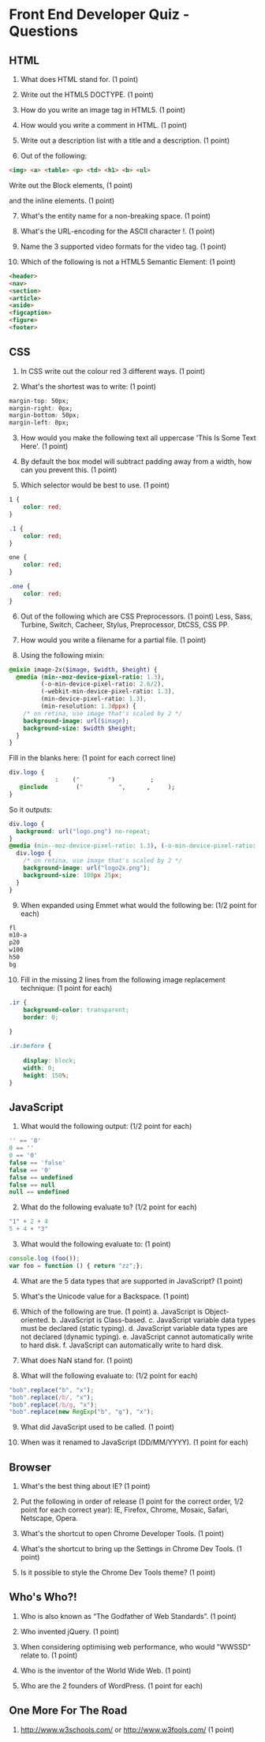# Front End Developer Quiz - Questions


## HTML

1. What does HTML stand for. (1 point)

2. Write out the HTML5 DOCTYPE. (1 point)

3. How do you write an image tag in HTML5. (1 point)

4. How would you write a comment in HTML. (1 point)

5. Write out a description list with a title and a description. (1 point)

6. Out of the following:

```html
<img> <a> <table> <p> <td> <h1> <b> <ul>
```


Write out the Block elements, (1 point)

and the inline elements. (1 point)


7. What's the entity name for a non-breaking space. (1 point)

8. What's the URL-encoding for the ASCII character !. (1 point)

9. Name the 3 supported video formats for the video tag. (1 point)

10. Which of the following is not a HTML5 Semantic Element: (1 point)

```html
<header>
<nav>
<section>
<article>
<aside>
<figcaption>
<figure>
<footer>
```


## CSS

1. In CSS write out the colour red 3 different ways. (1 point)

2. What's the shortest was to write: (1 point)

```css
margin-top: 50px;
margin-right: 0px;
margin-bottom: 50px;
margin-left: 0px;
```


3. How would you make the following text all uppercase 'This Is Some Text Here'. (1 point)

4. By default the box model will subtract padding away from a width, how can you prevent this. (1 point)

5. Which selector would be best to use. (1 point)

```css
1 {
	color: red;
}

.1 {
	color: red;
}

one {
	color: red;
}

.one {
	color: red;
}
```


6. Out of the following which are CSS Preprocessors. (1 point)
Less, Sass, Turbine, Switch, Cacheer, Stylus, Preprocessor, DtCSS, CSS PP.

7. How would you write a filename for a partial file. (1 point)

8. Using the following mixin:

```sass
@mixin image-2x($image, $width, $height) {
  @media (min--moz-device-pixel-ratio: 1.3),
         (-o-min-device-pixel-ratio: 2.6/2),
         (-webkit-min-device-pixel-ratio: 1.3),
         (min-device-pixel-ratio: 1.3),
         (min-resolution: 1.3dppx) {
    /* on retina, use image that's scaled by 2 */
    background-image: url($image);
    background-size: $width $height;
  }
}
```


Fill in the blanks here: (1 point for each correct line)

```sass
div.logo {
             :    ("        ")          ;
   @include        ("          ",      ,     );
}
```


So it outputs:

```css
div.logo {
  background: url("logo.png") no-repeat;
}
@media (min--moz-device-pixel-ratio: 1.3), (-o-min-device-pixel-ratio: 2.6 / 2), (-webkit-min-device-pixel-ratio: 1.3), (min-device-pixel-ratio: 1.3), (min-resolution: 1.3dppx) {
  div.logo {
    /* on retina, use image that's scaled by 2 */
    background-image: url("logo2x.png");
    background-size: 100px 25px;
  }
}
```


9. When expanded using Emmet what would the following be: (1/2 point for each)

```css
fl
m10-a
p20
w100
h50
bg
```


10. Fill in the missing 2 lines from the following image replacement technique: (1 point for each)

```css
.ir {
    background-color: transparent;
    border: 0;
    
}

.ir:before {
    
    display: block;
    width: 0;
    height: 150%;
}
```


## JavaScript

1. What would the following output: (1/2 point for each)

```javascript
'' == '0'
0 == ''
0 == '0'
false == 'false'
false == '0'
false == undefined
false == null
null == undefined
```


2.  What do the following evaluate to? (1/2 point for each)

```javascript
"1" + 2 + 4
5 + 4 + "3"
```


3. What would the following evaluate to: (1 point)

```javascript
console.log (foo());
var foo = function () { return "zz";};
```


4. What are the 5 data types that are supported in JavaScript? (1 point)

5. What's the Unicode value for a Backspace. (1 point)

6. Which of the following are true. (1 point)
a. JavaScript is Object-oriented.
b. JavaScript is Class-based.
c. JavaScript variable data types must be declared (static typing).
d. JavaScript variable data types are not declared (dynamic typing).
e. JavaScript cannot automatically write to hard disk.
f. JavaScript can automatically write to hard disk.

7. What does NaN stand for. (1 point)

8. What will the following evaluate to: (1/2 point for each)

```javascript
"bob".replace("b", "x");
"bob".replace(/b/, "x");
"bob".replace(/b/g, "x");
"bob".replace(new RegExp("b", "g"), "x");
```


9. What did JavaScript used to be called. (1 point)

10. When was it renamed to JavaScript (DD/MM/YYYY). (1 point for each)


## Browser

1. What's the best thing about IE? (1 point)

2. Put the following in order of release (1 point for the correct order, 1/2 point for each correct year):
IE, Firefox, Chrome, Mosaic, Safari, Netscape, Opera.

3. What's the shortcut to open Chrome Developer Tools. (1 point)

4. What's the shortcut to bring up the Settings in Chrome Dev Tools. (1 point)

5. Is it possible to style the Chrome Dev Tools theme? (1 point)


## Who's Who?!

1. Who is also known as “The Godfather of Web Standards”. (1 point)

2. Who invented jQuery. (1 point)

3. When considering optimising web performance, who would "WWSSD" relate to. (1 point)

4. Who is the inventor of the World Wide Web. (1 point)

5. Who are the 2 founders of WordPress. (1 point for each)


## One More For The Road

1. <http://www.w3schools.com/> or <http://www.w3fools.com/> (1 point)
